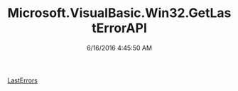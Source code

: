 ﻿---
title: Microsoft.VisualBasic.Win32.GetLastErrorAPI
date: 6/16/2016 4:45:50 AM
---

[LastErrors](T-Microsoft.VisualBasic.Win32.GetLastErrorAPI.LastErrors.html)
